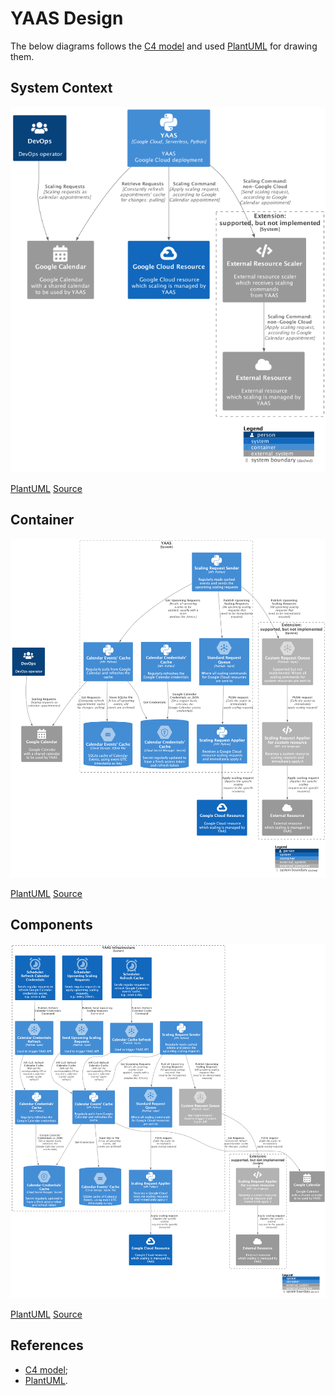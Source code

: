 # YAAS Design

The below diagrams follows the [C4 model](https://c4model.com/) 
and used [PlantUML](https://plantuml.com/) for drawing them.

## System Context

![context](./diagrams/0_System_Context.png)

[PlantUML](https://plantuml.com/) [Source](./diagrams/0_context.puml)

## Container

![context](./diagrams/1_Container.png)

[PlantUML](https://plantuml.com/) [Source](./diagrams/1_container.puml)

## Components

![context](./diagrams/2_Components.png)

[PlantUML](https://plantuml.com/) [Source](./diagrams/2_component.puml)

## References

* [C4 model](https://c4model.com/);
* [PlantUML](https://plantuml.com/).